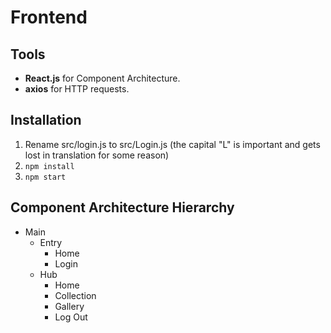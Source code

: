 # Frontend
## Tools
* **React.js** for Component Architecture.
* **axios** for HTTP requests.
## Installation
1. Rename src/login.js to src/Login.js (the capital "L" is important and gets lost in translation for some reason)
2. `npm install`
3. `npm start`
## Component Architecture Hierarchy
* Main
  * Entry
    * Home
    * Login
  * Hub
    * Home
    * Collection
    * Gallery
    * Log Out
